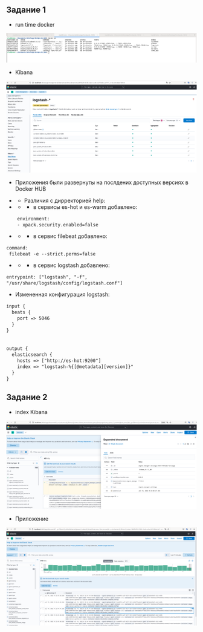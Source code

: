 ## Задание 1

-  run time docker

![run_time](./screen/run_time.png)


-  Kibana

![kibana](./screen/kibana.png)

- Приложения были развернуты на послдених доступных версиях в Docker HUB

- - Различия с дирректорией help:

- - - в сервисы es-hot и es-warm добавлено:

``` 
	environment: 
	- xpack.security.enabled=false
```

    
- - - в сервис filebeat добавлено:
```
command:
 filebeat -e --strict.perms=false

``` 
- - - в сервис logstash добавлено:
```
entrypoint: ["logstash", "-f", "/usr/share/logstash/config/logstash.conf"]
```

- Измененная конфигурация logstash:

```
input {
  beats {
    port => 5046
  }
}


output {
  elasticsearch {
    hosts => ["http://es-hot:9200"]
    index => "logstash-%{[@metadata][version]}"
  }
}

```

## Задание 2

-  index Kibana

![index_kibana](./screen/index_kibana.png)

- Приложение

![dummy](./screen/dummy.png)


